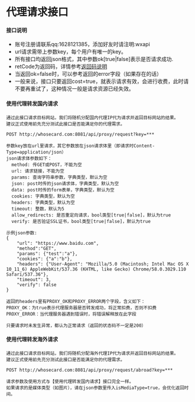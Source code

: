 # 代理请求接口

#### 接口说明
* 账号注册请联系qq:1628121385，添加好友时请注明:wxapi
* url请求需带上参数key，每个用户有唯一的key。
* 所有接口均返回json格式，其中参数ok[true|false]表示是否请求成功.
* retCode为返回码，详情参考[返回码说明](https://github.com/iwoods100/wxapi-doc/blob/master/retcode.md)
* 当返回ok=false时，可以参考返回的error字段（如果存在的话）
* 一般来说，接口只要返回cost=true，就表示请求有效，会进行收费，此时请不要再重试了，这种情况一般是请求资源已经失效。

#### 使用代理转发国内请求
```
通过此接口请求目标网站，我们将随机分配国内代理IP代为请求并返回目标网站的结果。
建议正式使用前先充分测试此接口是否能满足你的代理需求。

POST http://whosecard.com:8081/api/proxy/request?key=***

参数key放在url里请求，其它参数放在json请求体里（即请求时Content-Type=application/json）
json请求体参数如下：
  method: 传GET或POST，不能为空
  url: 请求链接，不能为空
  params: 查询字符串参数，字典类型，默认为空
  json: post时传的json请求体，字典类型，默认为空
  data: post时传的form表单，字典类型，默认为空
  cookies: 字典类型，默认为空
  headers: 字典类型，默认为空
  timeout: 整数，默认为5
  allow_redirects: 是否重定向请求，bool类型[true|false]，默认为true
  verify: 是否验证SSL证书，bool类型[true|false]，默认为true

示例json参数:
{
    "url": "https://www.baidu.com",
    "method":"GET",
    "params": {"test":"a"},
    "cookies": {"a":"b"},
    "headers": {"User-Agent": "Mozilla/5.0 (Macintosh; Intel Mac OS X 10_11_6) AppleWebKit/537.36 (KHTML, like Gecko) Chrome/58.0.3029.110 Safari/537.36"},
    "timeout": 3,
    "verify": false
}

返回的headers里有PROXY_OK和PROXY_ERROR两个字段，含义如下：
PROXY_OK：为true表示代理服务器是否转发成功，将正常扣费，否则不扣费
PROXY_ERROR：当代理服务器遇到错误时，将错误解释放在此字段

只要请求时未发生异常，都认为正常请求（返回的状态码不一定是200）
```

#### 使用代理转发海外请求
```
通过此接口请求目标网站，我们将随机分配海外代理IP代为请求并返回目标网站的结果。
建议正式使用前先充分测试此接口是否能满足你的代理需求。

POST http://whosecard.com:8081/api/proxy/request/abroad?key=***

请求参数及使用方式与【使用代理转发国内请求】接口完全一样。
如果请求的是媒体类型（如图片），请在json参数里传入isMediaType=true，会优化返回时间。
```
